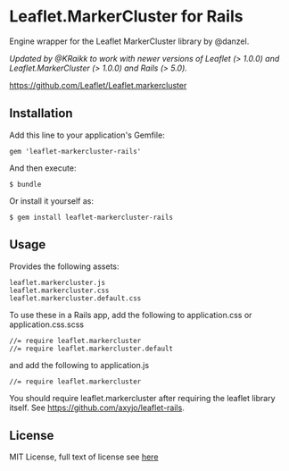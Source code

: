 # Leaflet.MarkerCluster for Rails

Engine wrapper for the Leaflet MarkerCluster library by @danzel.

*Updated by @KRaikk to work with newer versions of Leaflet (> 1.0.0) and Leaflet.MarkerCluster (> 1.0.0) and Rails (> 5.0).*

https://github.com/Leaflet/Leaflet.markercluster

## Installation

Add this line to your application's Gemfile:

    gem 'leaflet-markercluster-rails'

And then execute:

    $ bundle

Or install it yourself as:

    $ gem install leaflet-markercluster-rails

## Usage

Provides the following assets:

    leaflet.markercluster.js
    leaflet.markercluster.css
    leaflet.markercluster.default.css

To use these in a Rails app, add the following to application.css or application.css.scss

    //= require leaflet.markercluster
    //= require leaflet.markercluster.default

and add the following to application.js

    //= require leaflet.markercluster

You should require leaflet.markercluster after requiring the leaflet
library itself. See https://github.com/axyjo/leaflet-rails.

## License
MIT License, full text of license see [here][License]

[License]: https://github.com/scpike/leaflet-markercluster-rails/blob/master/LICENSE.txt "LICENSE"

